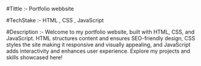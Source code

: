 #Tittle :- Portfolio webbsite

#TechStake :- HTML , CSS , JavaScript         

#Description :- Welcome to my portfolio website, built with HTML, CSS, and JavaScript. HTML structures content and ensures SEO-friendly design, CSS styles the site making it responsive and visually appealing, and JavaScript adds interactivity and enhances user experience. Explore my projects and skills showcased here!
